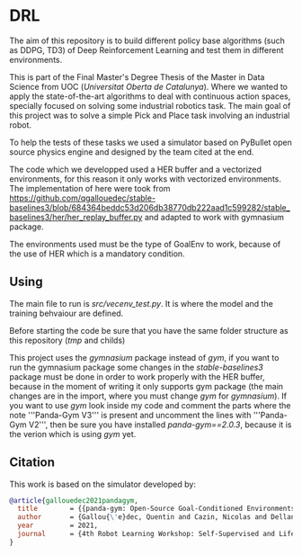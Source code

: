 # DRL
The aim of this repository is to build different policy base algorithms (such as DDPG, TD3) of Deep Reinforcement Learning and test them in different environments.

This is part of the Final Master's Degree Thesis of the Master in Data Science from UOC (_Universitat Oberta de Catalunya_). Where we wanted to apply the state-of-the-art algorithms to deal with continuous action spaces, specially focused on solving some industrial robotics task. The main goal of this project was to solve a simple Pick and Place task involving an industrial robot.

To help the tests of these tasks we used a simulator based on PyBullet open source physics engine and designed by the team cited at the end.

The code which we developped used a HER buffer and a vectorized environments, for this reason it only works with vectorized environments. The implementation of here were took from https://github.com/qgallouedec/stable-baselines3/blob/684364beddc53d206db38770db222aad1c599282/stable_baselines3/her/her_replay_buffer.py and adapted to work with gymnasium package.

The environments used must be the type of GoalEnv to work, because of the use of HER which is a mandatory condition.

## Using
The main file to run is _src/vecenv_test.py_. It is where the model and the training behvaiour are defined.

Before starting the code be sure that you have the same folder structure as this repository (_tmp_ and childs)

This project uses the _gymnasium_ package instead of _gym_, if you want to run the gymnasium package some changes in the _stable-baselines3_ package must be done in order to work properly with the HER buffer, because in the moment of writing it only supports gym package (the main changes are in the import, where you must change _gym_ for _gymnasium_). If you want to use _gym_ look inside my code and comment the parts where the note '''Panda-Gym V3''' is present and uncomment the lines with '''Panda-Gym V2''', then be sure you have installed _panda-gym==2.0.3_, because it is the verion which is using _gym_ yet.


## Citation
This work is based on the simulator developed by:

```bib
@article{gallouedec2021pandagym,
  title        = {{panda-gym: Open-Source Goal-Conditioned Environments for Robotic Learning}},
  author       = {Gallou{\'e}dec, Quentin and Cazin, Nicolas and Dellandr{\'e}a, Emmanuel and Chen, Liming},
  year         = 2021,
  journal      = {4th Robot Learning Workshop: Self-Supervised and Lifelong Learning at NeurIPS},
}
```
